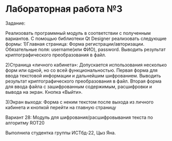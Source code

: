 # Лабораторная работа №3

Задание:

Реализовать программный модуль в соответствии с полученным вариантов. 
C помощью библиотеки Qt Designer реализовать следующие формы:
1)Главная страница: Форма регистрации/авторизации. Обязательные поля: username(или ФИО), password. Выводить результат криптографического преобразования в файл.

2)Страница «личного кабинета»: Допускается использования несколько форм или одной, но со всей функциональностью. Первая форма для ввода текстовой информации и дальнейшим шифрованием. Выводить результат криптографического преобразования в файл. Вторая форма для ввода файла с зашифрованным содержимым, расшифровки и вывода на экран. Кнопка «Выйти».

3)Экран выхода: Форма с неким текстом после выхода из личного кабинета и кнопкой перейти на главную страницу

Вариант 28: Модуль для шифрования/расшифровывания текста по алгоритму ROT20

Выполнила студентка группы ИСТбд-22, Цыз Яна.
